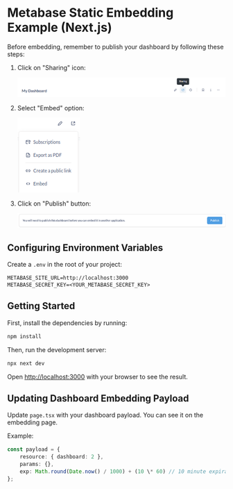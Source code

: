 # Metabase Static Embedding Example (Next.js)

Before embedding, remember to publish your dashboard by following these steps:

1. Click on "Sharing" icon:

   ![Sharing](./public/sharing.png)

2. Select "Embed" option:

   ![Embed](./public/embed.png)

3. Click on "Publish" button:

   ![Publish](./public/publish.png)

## Configuring Environment Variables

Create a `.env` in the root of your project:

```
METABASE_SITE_URL=http://localhost:3000
METABASE_SECRET_KEY=<YOUR_METABASE_SECRET_KEY>
```

## Getting Started

First, install the dependencies by running:

```bash
npm install
```

Then, run the development server:

```bash
npx next dev
```

Open [http://localhost:3000](http://localhost:3000) with your browser to see the result.

## Updating Dashboard Embedding Payload

Update `page.tsx` with your dashboard payload. You can see it on the embedding page.

Example:

```typescript
const payload = {
    resource: { dashboard: 2 },
    params: {},
    exp: Math.round(Date.now() / 1000) + (10 \* 60) // 10 minute expiration
};
```
